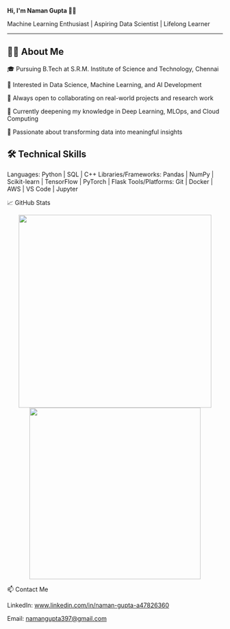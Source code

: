 **Hi, I'm Naman Gupta 👨‍💻**

Machine Learning Enthusiast | Aspiring Data Scientist | Lifelong Learner
**********************

👨‍💼 About Me
--------------------------------------------------------------------------
🎓 Pursuing B.Tech at S.R.M. Institute of Science and Technology, Chennai

🎯 Interested in Data Science, Machine Learning, and AI Development

💬 Always open to collaborating on real-world projects and research work

🌱 Currently deepening my knowledge in Deep Learning, MLOps, and Cloud Computing

📝 Passionate about transforming data into meaningful insights

🛠️ Technical Skills
-----------------------------
Languages: Python | SQL | C++
Libraries/Frameworks: Pandas | NumPy | Scikit-learn | TensorFlow | PyTorch | Flask
Tools/Platforms: Git | Docker | AWS | VS Code | Jupyter

📈 GitHub Stats
<p align="center"> <img src="https://github-readme-stats.vercel.app/api?username=yourusername&show_icons=true&theme=default" width="450"/> <img src="https://github-readme-streak-stats.herokuapp.com/?user=yourusername&theme=default" width="400"/> </p>
📫 Contact Me

LinkedIn: www.linkedin.com/in/naman-gupta-a47826360

Email: namangupta397@gmail.com
